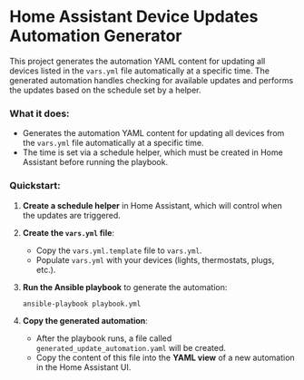 # Home Assistant Device Updates Automation Generator

This project generates the automation YAML content for updating all devices listed in the `vars.yml` file automatically at a specific time. The generated automation handles checking for available updates and performs the updates based on the schedule set by a helper.

### What it does:
- Generates the automation YAML content for updating all devices from the `vars.yml` file automatically at a specific time.
- The time is set via a schedule helper, which must be created in Home Assistant before running the playbook.

### Quickstart:

1. **Create a schedule helper** in Home Assistant, which will control when the updates are triggered.
   
2. **Create the `vars.yml` file**:
   - Copy the `vars.yml.template` file to `vars.yml`.
   - Populate `vars.yml` with your devices (lights, thermostats, plugs, etc.).

3. **Run the Ansible playbook** to generate the automation:
   ```bash
   ansible-playbook playbook.yml
   ```

4. **Copy the generated automation**:
   - After the playbook runs, a file called `generated_update_automation.yaml` will be created.
   - Copy the content of this file into the **YAML view** of a new automation in the Home Assistant UI.


